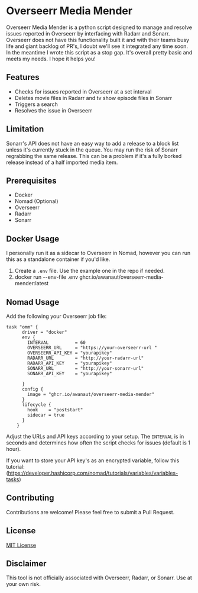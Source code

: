# Overseerr Media Mender

Overseerr Media Mender is a python script designed to manage and resolve issues reported in Overseerr by interfacing with Radarr and Sonarr. Overseerr does not have this functionality built it and with their teams busy life and giant backlog of PR's, I doubt we'll see it integrated any time soon. In the meantime I wrote this script as a stop gap. It's overall pretty basic and meets my needs. I hope it helps you!

## Features

- Checks for issues reported in Overseerr at a set interval
- Deletes movie files in Radarr and tv show episode files in Sonarr
- Triggers a search 
- Resolves the issue in Overseerr

## Limitation
Sonarr's API does not have an easy way to add a release to a block list unless it's currently stuck in the queue. You may run the risk of Sonarr regrabbing the same release. This can be a problem if it's a fully borked release instead of a half imported media item.

## Prerequisites

- Docker 
- Nomad (Optional)
- Overseerr 
- Radarr 
- Sonarr

## Docker Usage
I personally run it as a sidecar to Overseerr in Nomad, however you can run this as a standalone container if you'd like. 

1. Create a `.env` file. Use the example one in the repo if needed.
2. docker run --env-file .env ghcr.io/awanaut/overseerr-media-mender:latest

## Nomad Usage
Add the following your Overseerr job file:

```less secure option
task "omm" {
      driver = "docker"
      env {
        INTERVAL          = 60
        OVERSEERR_URL     = "https://your-overseerr-url "
        OVERSEERR_API_KEY = "yourapikey"
        RADARR_URL        = "http://your-radarr-url"
        RADARR_API_KEY    = "yourapikey"
        SONARR_URL        = "http://your-sonarr-url"
        SONARR_API_KEY    = "yourapikey"

      }
      config {
        image = "ghcr.io/awanaut/overseerr-media-mender"
      }
      lifecycle {
        hook    = "poststart"
        sidecar = true
      }
    }
```
Adjust the URLs and API keys according to your setup. The `INTERVAL` is in seconds and determines how often the script checks for issues (default is 1 hour).

If you want to store your API key's as an encrypted variable, follow this tutorial: (https://developer.hashicorp.com/nomad/tutorials/variables/variables-tasks)

## Contributing

Contributions are welcome! Please feel free to submit a Pull Request.

## License

[MIT License](LICENSE)

## Disclaimer

This tool is not officially associated with Overseerr, Radarr, or Sonarr. Use at your own risk.